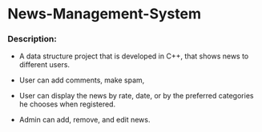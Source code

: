 # News-Management-System

### Description:

- A data structure project that is developed in C++, that shows news to different users.

- User can add comments, make spam, 

- User can display the news by rate, date, or by the preferred categories he chooses when registered.

- Admin can add, remove, and edit news.
